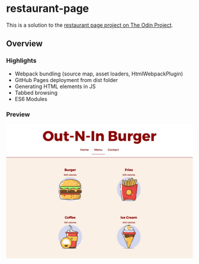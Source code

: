 # restaurant-page

This is a solution to the [restaurant page project on The Odin Project](https://www.theodinproject.com/lessons/node-path-javascript-restaurant-page).

## Overview

### Highlights

- Webpack bundling (source map, asset loaders, HtmlWebpackPlugin)
- GitHub Pages deployment from dist folder
- Generating HTML elements in JS
- Tabbed browsing
- ES6 Modules

### Preview

![](./preview.jpg)
